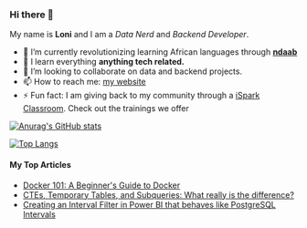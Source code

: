 ### Hi there 👋
My name is **Loni** and I am a _Data Nerd_ and _Backend Developer_.

- 🔭 I’m currently revolutionizing learning African languages through [**ndaab**](https://github.com/ndaab)
- 🌱 I learn everything **anything tech related.**
- 👯 I’m looking to collaborate on data and backend projects.
- 📫 How to reach me: [my website](https://linktr.ee/loni_tande)
- ⚡ Fun fact: I am giving back to my community through a [iSpark Classroom](https://classroom.isparkinno.com). Check out the trainings we offer

[![Anurag's GitHub stats](https://github-readme-stats.vercel.app/api?username=Mimi97-aqua)](https://github.com/anuraghazra/github-readme-stats)

[![Top Langs](https://github-readme-stats.vercel.app/api/top-langs/?username=Mimi97-aqua)](https://github.com/anuraghazra/github-readme-stats)

#### My Top Articles
- [Docker 101: A Beginner's Guide to Docker](https://medium.com/@ebenyemiriam17/docker-101-a-beginners-guide-to-docker-36cf4c2f2959)
- [CTEs, Temporary Tables, and Subqueries: What really is the difference?](https://medium.com/@ebenyemiriam17/ctes-temporary-tables-and-subqueries-what-really-is-the-difference-a1ec758db560)
- [Creating an Interval Filter in Power BI that behaves like PostgreSQL Intervals](https://medium.com/@ebenyemiriam17/creating-an-interval-filter-in-power-bi-that-behaves-like-postgresql-intervals-54a7691c9e7a)
